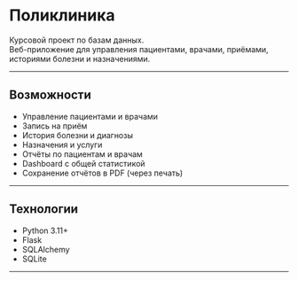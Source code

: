 #  Поликлиника 

Курсовой проект по базам данных.  
Веб-приложение для управления пациентами, врачами, приёмами, историями болезни и назначениями.

---

##  Возможности

- Управление пациентами и врачами
- Запись на приём
- История болезни и диагнозы
- Назначения и услуги
- Отчёты по пациентам и врачам
- Dashboard с общей статистикой
- Сохранение отчётов в PDF (через печать)

---

##  Технологии

- Python 3.11+
- Flask
- SQLAlchemy
- SQLite

---